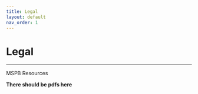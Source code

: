 ```yaml
---
title: Legal
layout: default
nav_order: 1
---
```

# Legal

---

MSPB Resources

**There should be pdfs here**